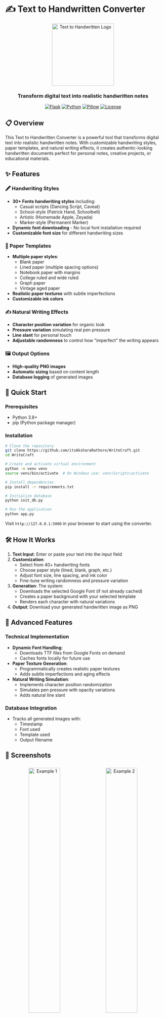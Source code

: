 # ✍️ Text to Handwritten Converter

<div align="center">
  <img src="static/image.png" alt="Text to Handwritten Logo" width="200">
  <h3>Transform digital text into realistic handwritten notes</h3>
</div>

<div align="center">

[![Flask](https://img.shields.io/badge/Flask-2.0.1-blue.svg)](https://flask.palletsprojects.com/)
[![Python](https://img.shields.io/badge/Python-3.8+-yellow.svg)](https://www.python.org/)
[![Pillow](https://img.shields.io/badge/Pillow-9.0+-green.svg)](https://python-pillow.org/)
[![License](https://img.shields.io/badge/License-MIT-red.svg)](LICENSE)

</div>

## 📋 Overview

This Text to Handwritten Converter is a powerful tool that transforms digital text into realistic handwritten notes. With customizable handwriting styles, paper templates, and natural writing effects, it creates authentic-looking handwritten documents perfect for personal notes, creative projects, or educational materials.

## ✨ Features

### 🖋️ Handwriting Styles
- **30+ Fonts handwriting styles** including:
  - Casual scripts (Dancing Script, Caveat)
  - School-style (Patrick Hand, Schoolbell)
  - Artistic (Homemade Apple, Zeyada)
  - Marker-style (Permanent Marker)
- **Dynamic font downloading** - No local font installation required
- **Customizable font size** for different handwriting sizes

### 📝 Paper Templates
- **Multiple paper styles**:
  - Blank paper
  - Lined paper (multiple spacing options)
  - Notebook paper with margins
  - College ruled and wide ruled
  - Graph paper
  - Vintage aged paper
- **Realistic paper textures** with subtle imperfections
- **Customizable ink colors**

### ✍️ Natural Writing Effects
- **Character position variation** for organic look
- **Pressure variation** simulating real pen pressure
- **Line slant** for personal touch
- **Adjustable randomness** to control how "imperfect" the writing appears

### 🖼️ Output Options
- **High-quality PNG images**
- **Automatic sizing** based on content length
- **Database logging** of generated images

## 🚀 Quick Start

### Prerequisites
- Python 3.8+
- pip (Python package manager)

### Installation
```bash
# Clone the repository
git clone https://github.com/itsAksharaRathore/WriteCraft.git
cd WriteCraft

# Create and activate virtual environment
python -m venv venv
source venv/bin/activate  # On Windows use: venv\Scripts\activate

# Install dependencies
pip install -r requirements.txt

# Initialize database
python init_db.py

# Run the application
python app.py
```

Visit `http://127.0.0.1:5000` in your browser to start using the converter.

## 🛠️ How It Works

1. **Text Input**: Enter or paste your text into the input field
2. **Customization**:
   - Select from 40+ handwriting fonts
   - Choose paper style (lined, blank, graph, etc.)
   - Adjust font size, line spacing, and ink color
   - Fine-tune writing randomness and pressure variation
3. **Generation**: The system:
   - Downloads the selected Google Font (if not already cached)
   - Creates a paper background with your selected template
   - Renders each character with natural variations
4. **Output**: Download your generated handwritten image as PNG

## 🌟 Advanced Features

### Technical Implementation
- **Dynamic Font Handling**:
  - Downloads TTF files from Google Fonts on demand
  - Caches fonts locally for future use
- **Paper Texture Generation**:
  - Programmatically creates realistic paper textures
  - Adds subtle imperfections and aging effects
- **Natural Writing Simulation**:
  - Implements character position randomization
  - Simulates pen pressure with opacity variations
  - Adds natural line slant

### Database Integration
- Tracks all generated images with:
  - Timestamp
  - Font used
  - Template used
  - Output filename

## 📸 Screenshots

<div align="center">
  <img src="static/I1.png" alt="Example 1" width="45%" style="margin: 10px;">
  <img src="static/I2.png" alt="Example 2" width="45%" style="margin: 10px;">
</div>

## 📚 Documentation

### API Endpoints

- `GET /`: Main interface
- `POST /generate`: Generate handwritten image
  - Parameters:
    - `text`: The text to convert
    - `font`: Font name (default: "Dancing Script")
    - `fontSize`: Font size (default: 32)
    - `lineSpacing`: Line spacing multiplier (default: 1.5)
    - `inkColor`: Hex color for ink (default: "#1a1a1a")
    - `template`: Paper template name (default: "lined")
    - `randomness`: Writing imperfection level 0-1 (default: 0.3)
    - `pressureVar`: Pen pressure variation 0-1 (default: 0.2)

### Customizing Paper Templates

Edit the `PAPER_TEMPLATES` dictionary in `app.py` to add or modify paper styles. Each template can include:

```python
{
    "name": "Display Name",
    "lines": True/False,  # Whether to show lines
    "line_color": "#hexcolor",  # Color of lines
    "line_height": 40,  # Spacing between lines
    "color": "#hexcolor",  # Paper color
    "texture": True/False,  # Add paper texture
    "margin": True/False,  # Add left margin
    "margin_color": "#hexcolor",  # Margin line color
    "grid": True/False,  # For graph paper
    "grid_size": 20,  # Grid cell size
    "grid_color": "#hexcolor",  # Grid line color
    "aged": True/False  # Vintage/aged effect
}
```

## 🤝 Contributing

Contributions are welcome! Here's how:

1. Fork the repository
2. Create a feature branch (`git checkout -b feature/amazing-feature`)
3. Commit your changes (`git commit -m 'Add amazing feature'`)
4. Push to the branch (`git push origin feature/amazing-feature`)
5. Open a Pull Request

## 📜 License

This project is licensed under the MIT License - see the [LICENSE](LICENSE) file for details.

## 📬 Contact

For questions or feedback:

- **Email**: itsAksharaRathore@gmail.com
- **GitHub**: [ItsAksharaRathore](https://github.com/ItsAksharaRathore)
- **LinkedIn**: [Akshara Rathore](https://www.linkedin.com/in/itsAksharaRathore)

---

<div align="center">
  <p>Bringing the personal touch of handwriting to digital text ✍️</p>
</div>